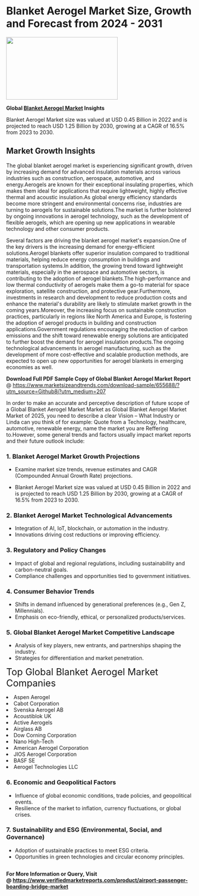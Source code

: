 <H1>Blanket Aerogel Market Size, Growth and Forecast from 2024 - 2031</H1><img class="aligncenter size-medium wp-image-584254" src="https://thirdeyenews.in/wp-content/uploads/2024/09/Global-Market-Research-300x168.jpeg" alt="" width="300" height="168" /><p><strong>Global&nbsp;<a href="https://www.marketsizeandtrends.com/download-sample/655688/?utm_source=Github8j?utm_medium=207">Blanket Aerogel Market</a> Insights</strong></p><p>Blanket Aerogel Market size was valued at USD 0.45 Billion in 2022 and is projected to reach USD 1.25 Billion by 2030, growing at a CAGR of 16.5% from 2023 to 2030.</p><p><h2>Market Growth Insights</h2> <p>The global blanket aerogel market is experiencing significant growth, driven by increasing demand for advanced insulation materials across various industries such as construction, aerospace, automotive, and energy.Aerogels are known for their exceptional insulating properties, which makes them ideal for applications that require lightweight, highly effective thermal and acoustic insulation.As global energy efficiency standards become more stringent and environmental concerns rise, industries are turning to aerogels for sustainable solutions.The market is further bolstered by ongoing innovations in aerogel technology, such as the development of flexible aerogels, which are opening up new applications in wearable technology and other consumer products.</p> <p>Several factors are driving the blanket aerogel market's expansion.One of the key drivers is the increasing demand for energy-efficient solutions.Aerogel blankets offer superior insulation compared to traditional materials, helping reduce energy consumption in buildings and transportation systems.In addition, the growing trend toward lightweight materials, especially in the aerospace and automotive sectors, is contributing to the adoption of aerogel blankets.The high-performance and low thermal conductivity of aerogels make them a go-to material for space exploration, satellite construction, and protective gear.Furthermore, investments in research and development to reduce production costs and enhance the material's durability are likely to stimulate market growth in the coming years.Moreover, the increasing focus on sustainable construction practices, particularly in regions like North America and Europe, is fostering the adoption of aerogel products in building and construction applications.Government regulations encouraging the reduction of carbon emissions and the shift toward renewable energy solutions are anticipated to further boost the demand for aerogel insulation products.The ongoing technological advancements in aerogel manufacturing, such as the development of more cost-effective and scalable production methods, are expected to open up new opportunities for aerogel blankets in emerging economies as well.</p> <p><span class=""><strong>Download Full PDF Sample Copy of Global Blanket Aerogel Market Report</strong> @ <a href="https://www.marketsizeandtrends.com/download-sample/655688/?utm_source=Github8j?utm_medium=207" target="_blank">https://www.marketsizeandtrends.com/download-sample/655688/?utm_source=Github8j?utm_medium=207</a></span></p><p>In order to make an accurate and perceptive description of future scope of a Global&nbsp;Blanket Aerogel Market Market as Global&nbsp;Blanket Aerogel Market Market of 2025, you need to describe a clear Vision &ndash; What Industry or Linda can you think of for example: Quote from a Technology, healthcare, automotive, renewable energy, name the market you are Reffering to.However, some general trends and factors usually impact market reports and their future outlook include:</p><h3>1.&nbsp;<strong>Blanket Aerogel Market Growth Projections</strong></h3><ul><li>Examine market size trends, revenue estimates and CAGR (Compounded Annual Growth Rate) projections.</li><li><p>Blanket Aerogel Market size was valued at USD 0.45 Billion in 2022 and is projected to reach USD 1.25 Billion by 2030, growing at a CAGR of 16.5% from 2023 to 2030.</p></li></ul><h3>2.&nbsp;<strong>Blanket Aerogel Market Technological Advancements</strong></h3><ul><li>Integration of AI, IoT, blockchain, or automation in the industry.</li><li>Innovations driving cost reductions or improving efficiency.</li></ul><h3>3.&nbsp;<strong>Regulatory and Policy Changes</strong></h3><ul><li>Impact of global and regional regulations, including sustainability and carbon-neutral goals.</li><li>Compliance challenges and opportunities tied to government initiatives.</li></ul><h3>4.&nbsp;<strong>Consumer Behavior Trends</strong></h3><ul><li>Shifts in demand influenced by generational preferences (e.g., Gen Z, Millennials).</li><li>Emphasis on eco-friendly, ethical, or personalized products/services.</li></ul><h3>5.&nbsp;<strong>Global Blanket Aerogel Market Competitive Landscape</strong></h3><ul><li>Analysis of key players, new entrants, and partnerships shaping the industry.</li><li>Strategies for differentiation and market penetration.</li></ul><p data-pm-slice="1 1 []"><span style="color: inherit; font-family: inherit; font-size: 25px;">Top Global Blanket Aerogel Market Companies</span></p><div class="" data-test-id=""><p><li>Aspen Aerogel</li><li> Cabot Corporation</li><li> Svenska Aerogel AB</li><li> Acoustiblok UK</li><li> Active Aerogels</li><li> Airglass AB</li><li> Dow Corning Corporation</li><li> Nano High-Tech</li><li> American Aerogel Corporation</li><li> JIOS Aerogel Corporation</li><li> BASF SE</li><li> Aerogel Technologies LLC</li></p></div><h3>6.&nbsp;<strong>Economic and Geopolitical Factors</strong></h3><ul><li>Influence of global economic conditions, trade policies, and geopolitical events.</li><li>Resilience of the market to inflation, currency fluctuations, or global crises.</li></ul><h3>7.&nbsp;<strong>Sustainability and ESG (Environmental, Social, and Governance)</strong></h3><ul><li>Adoption of sustainable practices to meet ESG criteria.</li><li>Opportunities in green technologies and circular economy principles.</li></ul><h2><strong style="font-size: 14px;">For More Information or Query, Visit @&nbsp;</strong><a style="background-color: #ffffff; font-size: 14px;" href="https://www.marketsizeandtrends.com/report/blanket-aerogel-market/" target="_blank">https://www.verifiedmarketreports.com/product/airport-passenger-boarding-bridge-market</a></h2>